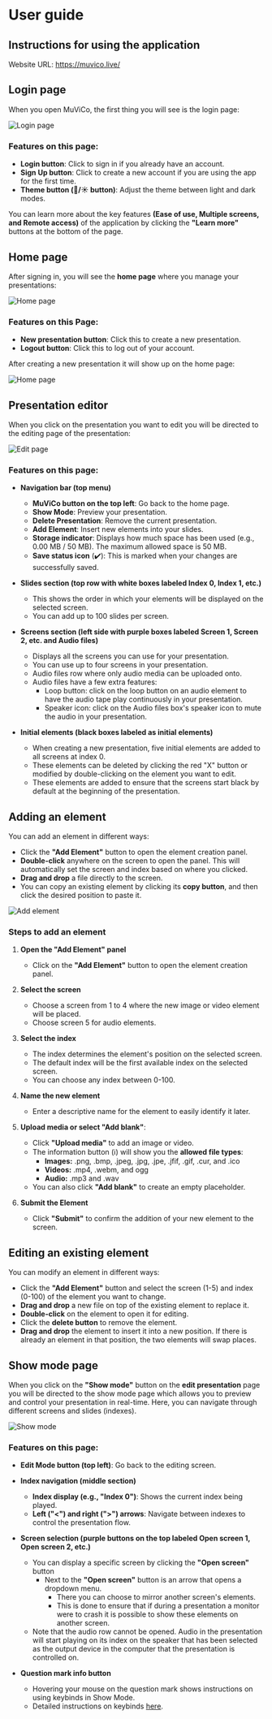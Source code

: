# User guide

## Instructions for using the application

Website URL: https://muvico.live/

## Login page

When you open MuViCo, the first thing you will see is the login page:

![Login page](./images/frontpage.png "Login page")

### Features on this page:

- **Login button**: Click to sign in if you already have an account.
- **Sign Up button**: Click to create a new account if you are using the app for the first time.
- **Theme button (🌙/☀️ button)**: Adjust the theme between light and dark modes.

You can learn more about the key features **(Ease of use, Multiple screens, and Remote access)** of the application by clicking the **"Learn more"** buttons at the bottom of the page.

## Home page

After signing in, you will see the **home page** where you manage your presentations:

![Home page](./images/homepage.png "Home page")

### Features on this Page:

- **New presentation button**: Click this to create a new presentation.
- **Logout button**: Click this to log out of your account.

After creating a new presentation it will show up on the home page:

![Home page](./images/homepage_with_presentation.png "Home page")

## Presentation editor

When you click on the presentation you want to edit you will be directed to the editing page of the presentation:

![Edit page](./images/editmode.png "Edit page")

### Features on this page:

- **Navigation bar (top menu)**

  - **MuViCo button on the top left**: Go back to the home page.
  - **Show Mode**: Preview your presentation.
  - **Delete Presentation**: Remove the current presentation.
  - **Add Element**: Insert new elements into your slides.
  - **Storage indicator**: Displays how much space has been used (e.g., 0.00 MB / 50 MB). The maximum allowed space is 50 MB.
  - **Save status icon** (✔️): This is marked when your changes are successfully saved.

- **Slides section (top row with white boxes labeled Index 0, Index 1, etc.)**

  - This shows the order in which your elements will be displayed on the selected screen.
  - You can add up to 100 slides per screen.

- **Screens section (left side with purple boxes labeled Screen 1, Screen 2, etc. and Audio files)**

  - Displays all the screens you can use for your presentation.
  - You can use up to four screens in your presentation.
  - Audio files row where only audio media can be uploaded onto.
  - Audio files have a few extra features:
    - Loop button: click on the loop button on an audio element to have the audio tape play continuously in your presentation.
    - Speaker icon: click on the Audio files box's speaker icon to mute the audio in your presentation.

- **Initial elements (black boxes labeled as initial elements)**
  - When creating a new presentation, five initial elements are added to all screens at index 0.
  - These elements can be deleted by clicking the red "X" button or modified by double-clicking on the element you want to edit.
  - These elements are added to ensure that the screens start black by default at the beginning of the presentation.

## Adding an element

You can add an element in different ways:

- Click the **"Add Element"** button to open the element creation panel.
- **Double-click** anywhere on the screen to open the panel. This will automatically set the screen and index based on where you clicked.
- **Drag and drop** a file directly to the screen.
- You can copy an existing element by clicking its **copy button**, and then click the desired position to paste it.

![Add element](./images/add_element.png "Add element")

### Steps to add an element

1. **Open the "Add Element" panel**

   - Click on the **"Add Element"** button to open the element creation panel.

2. **Select the screen**

   - Choose a screen from 1 to 4 where the new image or video element will be placed.
   - Choose screen 5 for audio elements.

3. **Select the index**

   - The index determines the element's position on the selected screen.
   - The default index will be the first available index on the selected screen.
   - You can choose any index between 0-100.

4. **Name the new element**

   - Enter a descriptive name for the element to easily identify it later.

5. **Upload media or select "Add blank"**:

   - Click **"Upload media"** to add an image or video.
   - The information button (ℹ️) will show you the **allowed file types**:
     - **Images:** .png, .bmp, .jpeg, .jpg, .jpe, .jfif, .gif, .cur, and .ico
     - **Videos:** .mp4, .webm, and ogg
     - **Audio:** .mp3 and .wav
   - You can also click **"Add blank"** to create an empty placeholder.

6. **Submit the Element**
   - Click **"Submit"** to confirm the addition of your new element to the screen.

## Editing an existing element

You can modify an element in different ways:

- Click the **"Add Element"** button and select the screen (1-5) and index (0-100) of the element you want to change.
- **Drag and drop** a new file on top of the existing element to replace it.
- **Double-click** on the element to open it for editing.
- Click the **delete button** to remove the element.
- **Drag and drop** the element to insert it into a new position. If there is already an element in that position, the two elements will swap places.

## Show mode page

When you click on the **"Show mode"** button on the **edit presentation** page you will be directed to the show mode page which allows you to preview and control your presentation in real-time. Here, you can navigate through different screens and slides (indexes).

![Show mode](./images/showmode.png "Show mode")

### Features on this page:

- **Edit Mode button (top left)**: Go back to the editing screen.

- **Index navigation (middle section)**

  - **Index display (e.g., "Index 0")**: Shows the current index being played.
  - **Left ("<") and right (">") arrows**: Navigate between indexes to control the presentation flow.

- **Screen selection (purple buttons on the top labeled Open screen 1, Open screen 2, etc.)**

  - You can display a specific screen by clicking the **"Open screen"** button
    - Next to the **"Open screen"** button is an arrow that opens a dropdown menu.
      - There you can choose to mirror another screen's elements.
      - This is done to ensure that if during a presentation a monitor were to crash it is possible to show these elements on another screen.
  - Note that the audio row cannot be opened. Audio in the presentation will start playing on its index on the speaker that has been selected as the output device in the computer that the presentation is controlled on.

- **Question mark info button**
  - Hovering your mouse on the question mark shows instructions on using keybinds in Show Mode.
  - Detailed instructions on keybinds [here](./Keybindings%20instructions.md "Instructions on keybinds").
